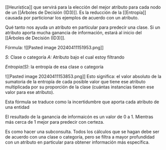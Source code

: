 [[Heurística]] que servirá para la elección del mejor atributo para cada nodo de un [[Árboles de Decisión (ID3)]]. Es la reducción de la [[Entropía]] causada por particionar los ejemplos de acuerdo con un atributo.

Qué tanto nos ayuda un atributo en particular para predecir una clase. Si un atributo aporta mucha ganancia de información, estará al inicio del [[Árboles de Decisión (ID3)]].

Fórmula:
![[Pasted image 20240411151953.png]]

_S_: Clase o categoría
_A:_ Atributo bajo el cual estoy filtrando

_Entropia(S)_: la entropía de esa clase o categoría

![[Pasted image 20240411153853.png]]
Esto significa: el valor absoluto de la sumatoria de la entropía de cada posible valor que tiene ese atributo multiplicada por su proporción de la clase (cuántas instancias tienen ese valor para ese atributo). 

Esta fórmula se traduce como la incertidumbre que aporta cada atributo de una entidad

El resultado de la ganancia de informaicón es un valor de 0 a 1. Mientras más cerca de 1 mejor para predecir con certeza.

Es como hacer una subconsulta. Todos los cálculos que se hagan debe ser de acuerdo con una clase o categoría, pero se filtra a mayor profundidad con un atributo en particular para obtener información más específica.